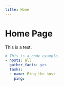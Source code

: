 ```yaml
---
title: Home
---
```

# Home Page

This is a test.

```yaml
# This is a code example.
- hosts: all
  gather_facts: yes
  tasks:
  - name: Ping the host
    ping:

```
